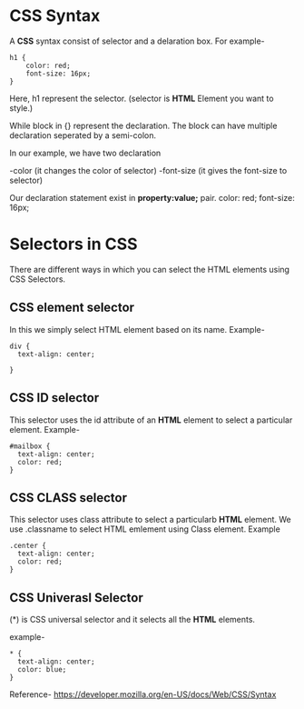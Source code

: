 # CSS Syntax

A **CSS** syntax consist of selector and a delaration box.
For example-
```
h1 {
    color: red;
    font-size: 16px;
}
```
Here, h1 represent the selector.
(selector is **HTML** Element you want to style.)

While block in {} represent the declaration.
The block can have multiple declaration seperated by a semi-colon.

In our example, we have two declaration

 -color (it changes the color of selector)
 -font-size (it gives the font-size to selector)

Our declaration statement exist in **property:value;** pair.
color: red;
font-size: 16px;

# Selectors in CSS

There are different ways in which you can select the HTML elements using CSS Selectors.

## CSS element selector

In this we simply select HTML element based on its name.
Example-
```
div {
  text-align: center;
  
}
```
## CSS ID selector

This selector uses the id attribute of an **HTML** element to select a particular element.
Example-
```
#mailbox {
  text-align: center;
  color: red;
} 
```

## CSS CLASS selector

This selector uses class attribute to select a particularb **HTML** element.
We use  .classname to select HTML emlement using Class element.
Example
```
.center {
  text-align: center;
  color: red;
}
```

## CSS Univerasl Selector
 (*) is CSS universal selector and it selects all the **HTML** elements.

example-
```
* {
  text-align: center;
  color: blue;
}
```


Reference-
https://developer.mozilla.org/en-US/docs/Web/CSS/Syntax












